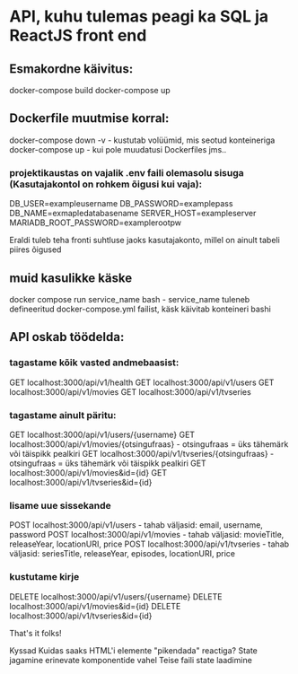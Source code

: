# API, kuhu tulemas peagi ka SQL ja ReactJS front end

## Esmakordne käivitus:
docker-compose build 
docker-compose up
## Dockerfile muutmise korral:
docker-compose down -v - kustutab volüümid, mis seotud konteineriga
docker-compose up - kui pole muudatusi Dockerfiles jms..

### projektikaustas on vajalik .env faili olemasolu sisuga (Kasutajakontol on rohkem õigusi kui vaja):
DB_USER=exampleusername
DB_PASSWORD=examplepass
DB_NAME=exmapledatabasename
SERVER_HOST=exampleserver
MARIADB_ROOT_PASSWORD=examplerootpw

Eraldi tuleb teha fronti suhtluse jaoks kasutajakonto, millel on ainult tabeli piires õigused

## muid kasulikke käske
docker compose run service_name bash - service_name tuleneb defineeritud docker-compose.yml failist, käsk käivitab konteineri bashi

## API oskab töödelda:
### tagastame kõik vasted andmebaasist:
GET localhost:3000/api/v1/health
GET localhost:3000/api/v1/users
GET localhost:3000/api/v1/movies
GET localhost:3000/api/v1/tvseries
### tagastame ainult päritu:
GET localhost:3000/api/v1/users/{username}
GET localhost:3000/api/v1/movies/{otsingufraas} - otsingufraas = üks tähemärk või täispikk pealkiri
GET localhost:3000/api/v1/tvseries/{otsingufraas} - otsingufraas = üks tähemärk või täispikk pealkiri
GET localhost:3000/api/v1/movies&id={id}
GET localhost:3000/api/v1/tvseries&id={id}
### lisame uue sissekande
POST localhost:3000/api/v1/users - tahab väljasid: email, username, password
POST localhost:3000/api/v1/movies - tahab väljasid: movieTitle, releaseYear, locationURI, price
POST localhost:3000/api/v1/tvseries - tahab väljasid: seriesTitle, releaseYear, episodes, locationURI, price
### kustutame kirje
DELETE localhost:3000/api/v1/users/{username}
DELETE localhost:3000/api/v1/movies&id={id}
DELETE localhost:3000/api/v1/tvseries&id={id}

That's it folks!

Kyssad
Kuidas saaks HTML'i elemente "pikendada" reactiga?
State jagamine erinevate komponentide vahel
Teise faili state laadimine
